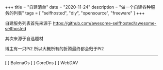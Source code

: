 +++
title = "自建清单"
date = "2020-11-24"
description = "做一个自建各种服务的列表"
tags = [
    "selfhosted",
    "diy",
    "opensource",
    "freeware"
]
+++

自建服务列表首先来源于 https://github.com/awesome-selfhosted/awesome-selfhosted

其次来源于自选题材

博主有一只Pi2 所以大概所有的折腾最终都会归于Pi2

---


[ ] BalenaOs
[ ] CoreDns
[ ] WebDAV
